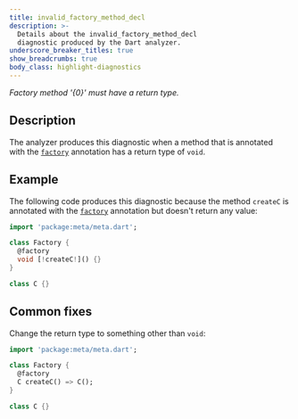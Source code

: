 ```yaml
---
title: invalid_factory_method_decl
description: >-
  Details about the invalid_factory_method_decl
  diagnostic produced by the Dart analyzer.
underscore_breaker_titles: true
show_breadcrumbs: true
body_class: highlight-diagnostics
---
```


_Factory method '{0}' must have a return type._

## Description

The analyzer produces this diagnostic when a method that is annotated with
the [`factory`][meta-factory] annotation has a return type of `void`.

## Example

The following code produces this diagnostic because the method `createC`
is annotated with the [`factory`][meta-factory] annotation but doesn't
return any value:

```dart
import 'package:meta/meta.dart';

class Factory {
  @factory
  void [!createC!]() {}
}

class C {}
```

## Common fixes

Change the return type to something other than `void`:

```dart
import 'package:meta/meta.dart';

class Factory {
  @factory
  C createC() => C();
}

class C {}
```

[meta-factory]: https://pub.dev/documentation/meta/latest/meta/factory-constant.html
